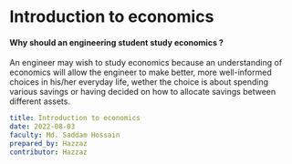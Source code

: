 # Introduction to economics

#### Why should an engineering student study economics ?

An engineer may wish to study economics because an understanding of economics will allow the engineer to make better, more well-informed choices in his/her everyday life, wether the choice is about spending various savings or having decided on how to allocate savings between different assets.


```yaml
title: Introduction to economics
date: 2022-08-03
faculty: Md. Saddam Hossain
prepared_by: Hazzaz
contributor: Hazzaz
```
